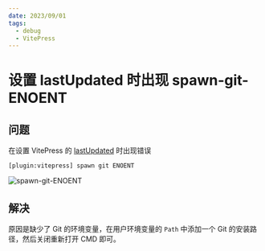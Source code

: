 ```yaml
---
date: 2023/09/01
tags: 
  - debug
  - VitePress
---
```


# 设置 lastUpdated 时出现 spawn-git-ENOENT

## 问题

在设置 VitePress 的 [lastUpdated](https://vitepress.dev/reference/default-theme-config#lastupdated) 时出现错误

```
[plugin:vitepress] spawn git ENOENT
```

![spawn-git-ENOENT](https://cdn.jsdelivr.net/gh/tangjan/imgBed/notes/2023/09/01/spawn-git-ENOENT/vitepress-spawn-git-ENOENT.png)

## 解决

原因是缺少了 Git 的环境变量，在用户环境变量的 `Path` 中添加一个 Git 的安装路径，然后关闭重新打开 CMD 即可。
